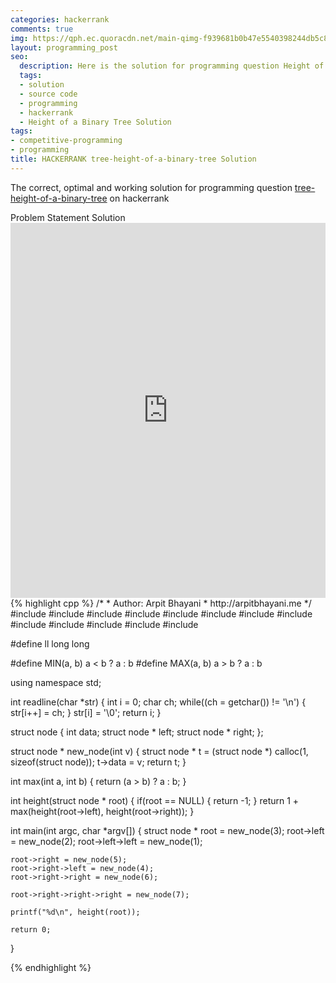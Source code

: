 ```yaml
---
categories: hackerrank
comments: true
img: https://qph.ec.quoracdn.net/main-qimg-f939681b0b47e5540398244db5c8966f?convert_to_webp=true
layout: programming_post
seo:
  description: Here is the solution for programming question Height of a Binary Tree on hackerrank
  tags:
  - solution
  - source code
  - programming
  - hackerrank
  - Height of a Binary Tree Solution
tags:
- competitive-programming
- programming
title: HACKERRANK tree-height-of-a-binary-tree Solution
---
```

The correct, optimal and working solution for programming question [tree-height-of-a-binary-tree](https://www.hackerrank.com/challenges/tree-height-of-a-binary-tree) on hackerrank

<div class="ui secondary pointing large menu">
  <a class="grey item" data-tab="problem-statement">
    Problem Statement
  </a>
  <a class="active item grey" data-tab="solution">
    Solution
  </a>
</div>
<div class="ui bottom attached tab" data-tab="problem-statement">
    <iframe src="https://www.hackerrank.com/challenges/tree-height-of-a-binary-tree" width="100%" height="600px" style="overflow: scroll; border: none;"></iframe>
</div>
<div class="ui bottom attached active tab" data-tab="solution">
{% highlight cpp %}
/*
 *  Author: Arpit Bhayani
 *  http://arpitbhayani.me
 */
#include <cmath>
#include <cstdio>
#include <cstdlib>
#include <climits>
#include <deque>
#include <iostream>
#include <list>
#include <limits>
#include <map>
#include <queue>
#include <set>
#include <stack>
#include <vector>

#define ll long long

#define MIN(a, b) a < b ? a : b
#define MAX(a, b) a > b ? a : b

using namespace std;

int readline(char *str) {
    int i = 0;
    char ch;
    while((ch = getchar()) != '\n') {
        str[i++] = ch;
    }
    str[i] = '\0';
    return i;
}

struct node {
    int data;
    struct node * left;
    struct node * right;
};

struct node * new_node(int v) {
    struct node * t = (struct node *) calloc(1, sizeof(struct node));
    t->data = v;
    return t;
}

int max(int a, int b) {
    return (a > b) ? a : b;
}

int height(struct node * root) {
    if(root == NULL) {
        return -1;
    }
    return 1 + max(height(root->left), height(root->right));
}

int main(int argc, char *argv[]) {
    struct node * root = new_node(3);
    root->left = new_node(2);
    root->left->left = new_node(1);

    root->right = new_node(5);
    root->right->left = new_node(4);
    root->right->right = new_node(6);

    root->right->right->right = new_node(7);

    printf("%d\n", height(root));

    return 0;
}

{% endhighlight %}
</div>
